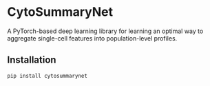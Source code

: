 # CytoSummaryNet

A PyTorch-based deep learning library for learning an optimal way to aggregate single-cell features into population-level profiles.


## Installation

```bash
pip install cytosummarynet
```

